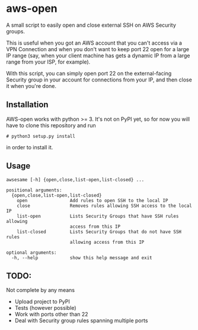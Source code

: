 # aws-open
A small script to easily open and close external SSH on AWS Security groups.

This is useful when you got an AWS account that you can't access via a VPN Connection and when you don't want to keep port 22 open for a large IP range (say, when your client machine has gets a dynamic IP from a large range from your ISP, for example).

With this script, you can simply open port 22 on the external-facing Security group in your account for connections from your IP, and then close it when you're done.

## Installation

AWS-open works with python >= 3. It's not on PyPI yet, so for now you will have to clone this repository and run 
```
# python3 setup.py install
```
in order to install it.

## Usage

```
awsesame [-h] {open,close,list-open,list-closed} ...

positional arguments:
  {open,close,list-open,list-closed}
    open                Add rules to open SSH to the local IP
    close               Removes rules allowing SSH access to the local IP
    list-open           Lists Security Groups that have SSH rules allowing
                        access from this IP
    list-closed         Lists Security Groups that do not have SSH rules
                        allowing access from this IP

optional arguments:
  -h, --help            show this help message and exit
```
## TODO:
Not complete by any means

- Upload project to PyPI
- Tests (however possible)
- Work with ports other than 22
- Deal with Security group rules spanning multiple ports
